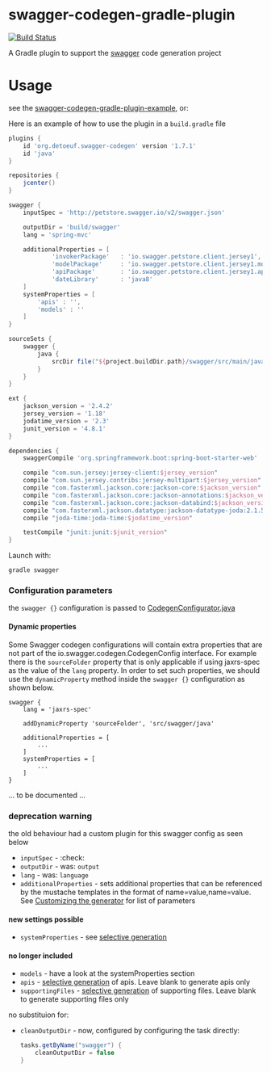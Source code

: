 swagger-codegen-gradle-plugin
============================

[![Build Status](https://travis-ci.org/thebignet/swagger-codegen-gradle-plugin.svg?branch=master)](https://travis-ci.org/thebignet/swagger-codegen-gradle-plugin)

A Gradle plugin to support the [swagger](http://swagger.io) code generation project

Usage
============================

see the [swagger-codegen-gradle-plugin-example](https://github.com/thebignet/swagger-codegen-gradle-plugin-example), or:

Here is an example of how to use the plugin in a `build.gradle` file
```groovy
plugins {
    id 'org.detoeuf.swagger-codegen' version '1.7.1'
    id 'java'
}

repositories {
    jcenter()
}

swagger {
    inputSpec = 'http://petstore.swagger.io/v2/swagger.json'

    outputDir = 'build/swagger'
    lang = 'spring-mvc'

    additionalProperties = [
            'invokerPackage'   : 'io.swagger.petstore.client.jersey1',
            'modelPackage'     : 'io.swagger.petstore.client.jersey1.model',
            'apiPackage'       : 'io.swagger.petstore.client.jersey1.api',
            'dateLibrary'      : 'java8'
    ]
    systemProperties = [
        'apis' : '',
        'models' : ''
    ]
}

sourceSets {
    swagger {
        java {
            srcDir file("${project.buildDir.path}/swagger/src/main/java")
        }
    }
}

ext {
    jackson_version = '2.4.2'
    jersey_version = '1.18'
    jodatime_version = '2.3'
    junit_version = '4.8.1'
}

dependencies {
    swaggerCompile 'org.springframework.boot:spring-boot-starter-web'

    compile "com.sun.jersey:jersey-client:$jersey_version"
    compile "com.sun.jersey.contribs:jersey-multipart:$jersey_version"
    compile "com.fasterxml.jackson.core:jackson-core:$jackson_version"
    compile "com.fasterxml.jackson.core:jackson-annotations:$jackson_version"
    compile "com.fasterxml.jackson.core:jackson-databind:$jackson_version"
    compile "com.fasterxml.jackson.datatype:jackson-datatype-joda:2.1.5"
    compile "joda-time:joda-time:$jodatime_version"

    testCompile "junit:junit:$junit_version"
}
```

Launch with:

```
gradle swagger
```

### Configuration parameters
the `swagger {}` configuration is passed to [CodegenConfigurator.java](https://github.com/swagger-api/swagger-codegen/blob/v2.2.1/modules/swagger-codegen/src/main/java/io/swagger/codegen/config/CodegenConfigurator.java)

#### Dynamic properties
Some Swagger codegen configurations will contain extra properties that are not part of the io.swagger.codegen.CodegenConfig interface. For example there is the `sourceFolder` property that is only applicable if using jaxrs-spec as the value of the `lang` property. In order to set such properties, we should use the `dynamicProperty` method inside the `swagger {}` configuration as shown below.

```
swagger {
    lang = 'jaxrs-spec'

    addDynamicProperty 'sourceFolder', 'src/swagger/java'

    additionalProperties = [
        ...
    ]
    systemProperties = [
        ...
    ]
}
```

… to be documented …

### deprecation warning
the old behaviour had a custom plugin for this swagger config as seen below
- `inputSpec` - :check:
- `outputDir` - was: `output`
- `lang` - was: `language`
- `additionalProperties` - sets additional properties that can be referenced by the mustache templates in the format of name=value,name=value.  See [Customizing the generator](https://github.com/swagger-api/swagger-codegen/#customizing-the-generator) for list of parameters

#### new settings possible
- `systemProperties` - see [selective generation](https://github.com/swagger-api/swagger-codegen/#selective-generation)

#### no longer included
- `models` - have a look at the systemProperties section
- `apis` - [selective generation](https://github.com/swagger-api/swagger-codegen/#selective-generation) of apis.  Leave blank to generate apis only
- `supportingFiles` - [selective generation](https://github.com/swagger-api/swagger-codegen/#selective-generation) of supporting files.  Leave blank to generate supporting files only

no substituion for:
- `cleanOutputDir` - now, configured by configuring the task directly:
    ```groovy
    tasks.getByName("swagger") {
        cleanOutputDir = false
    }
    ```
